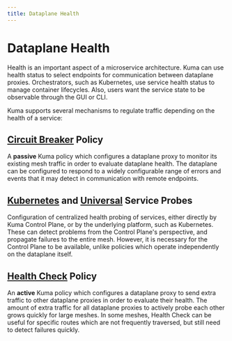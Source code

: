 ```yaml
---
title: Dataplane Health
---
```

# Dataplane Health

Health is an important aspect of a microservice architecture. Kuma can use health status
to select endpoints for communication between dataplane proxies.
Orchestrators, such as Kubernetes, use service health status to manage container lifecycles.
Also, users want the service state to be observable through the GUI or CLI.

Kuma supports several mechanisms to regulate traffic depending on the health of a service:

## [Circuit Breaker](../../policies/circuit-breaker) Policy

  A **passive** Kuma policy which configures a dataplane proxy to monitor its existing
  mesh traffic in order to evaluate dataplane health. The dataplane can be configured to
  respond to a widely configurable range of errors and events that it may detect in communication
  with remote endpoints.

## [Kubernetes](../../policies/service-health-probes#kubernetes) and [Universal](../../policies/service-health-probes#universal-probes) Service Probes

  Configuration of centralized health probing of services, either directly by Kuma Control Plane,
  or by the underlying platform, such as Kubernetes.  These can detect problems from the
  Control Plane's perspective, and propagate failures to the entire mesh. However, it is necessary
  for the Control Plane to be available, unlike policies which operate independently on the
  dataplane itself.

## [Health Check](../../policies/health-check) Policy

  An **active** Kuma policy which configures a dataplane proxy to send extra traffic
  to other dataplane proxies in order to evaluate their health. The amount of extra traffic
  for all dataplane proxies to actively probe each other grows quickly for large meshes. In some
  meshes, Health Check can be useful for specific routes which are not frequently traversed,
  but still need to detect failures quickly.
